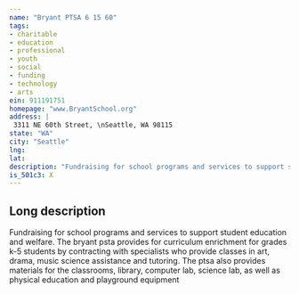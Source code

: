 ```yaml
---
name: "Bryant PTSA 6 15 60"
tags:
- charitable
- education
- professional
- youth
- social
- funding
- technology
- arts
ein: 911191751
homepage: "www.BryantSchool.org"
address: |
 3311 NE 60th Street, \nSeattle, WA 98115
state: "WA"
city: "Seattle"
lng: 
lat: 
description: "Fundraising for school programs and services to support student education and welfare. "
is_501c3: X
---
```


## Long description

Fundraising for school programs and services to support student education and welfare. The bryant psta provides for curriculum enrichment for grades k-5 students by contracting with specialists who provide classes in art, drama, music science assistance and tutoring. The ptsa also provides materials for the classrooms, library, computer lab, science lab, as well as physical education and playground equipment
